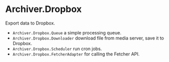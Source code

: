 # Archiver.Dropbox

Export data to Dropbox.

- `Archiver.Dropbox.Queue` a simple processing queue.
- `Archiver.Dropbox.Downloader` download file from media server, save it to Dropbox.
- `Archiver.Dropbox.Scheduler` run cron jobs.
- `Archiver.Dropbox.FetcherAdapter` for calling the Fetcher API.
